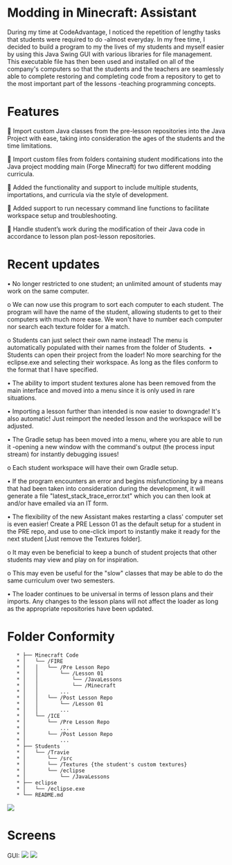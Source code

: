 # Modding in Minecraft: Assistant

During my time at CodeAdvantage, I noticed the repetition of lengthy tasks that students were required to do -almost everyday. 
In my free time, I decided to build a program to my the lives of my students and myself easier by using this Java Swing GUI with various libraries for file management. 
This executable file has then been used and installed on all of the company's computers so that the students and the teachers are seamlessly able to complete restoring and completing code from a repository to get to the most important part of the lessons -teaching programming concepts.
# Features
	Import custom Java classes from the pre-lesson repositories into the Java Project with ease, taking into consideration the ages of the students and the time limitations. 

	Import custom files from folders containing student modifications into the Java project modding main (Forge Minecraft) for two different modding curricula.

	Added the functionality and support to include multiple students, importations, and curricula via the style of development.

	Added support to run necessary command line functions to facilitate workspace setup and troubleshooting.

	Handle student’s work during the modification of their Java code in accordance to lesson plan post-lesson repositories. 

# Recent updates
•	No longer restricted to one student; an unlimited amount of students may work on the same computer. 

o	We can now use this program to sort each computer to each student. The program will have the name of the student, allowing students to get to their computers with much more ease. We won't have to number each computer nor search each texture folder for a match. 

o	Students can just select their own name instead! The menu is automatically populated with their names from the folder of Students. 
•	Students can open their project from the loader! No more searching for the eclipse.exe and selecting their workspace. As long as the files conform to the format that I have specified.

•	The ability to import student textures alone has been removed from the main interface and moved into a menu since it is only used in rare situations.

•	Importing a lesson further than intended is now easier to downgrade! It's also automatic! Just reimport the needed lesson and the workspace will be adjusted.

•	The Gradle setup has been moved into a menu, where you are able to run it -opening a new window with the command's output (the process input stream) for instantly debugging issues! 

o	Each student workspace will have their own Gradle setup.

•	If the program encounters an error and begins misfunctioning by a means that had been taken into consideration during the development, it will generate a file "latest_stack_trace_error.txt" which you can then look at and/or have emailed via an IT form. 

•	The flexibility of the new Assistant makes restarting a class' computer set is even easier! Create a PRE Lesson 01 as the default setup for a student in the PRE repo, and use to one-click import to instantly make it ready for the next student [Just remove the Textures folder].

o	It may even be beneficial to keep a bunch of student projects that other students may view and play on for inspiration.

o	This may even be useful for the "slow" classes that may be able to do the same curriculum over two semesters.

•	The loader continues to be universal in terms of lesson plans and their imports. Any changes to the lesson plans will not affect the loader as long as the appropriate repositories have been updated. 

# Folder Conformity 

``` * [/Desktop/Minecraft]
   * ├── Minecraft Code
   * │   └── /FIRE
   * │   │   └── /Pre Lesson Repo
   * │   │       └── /Lesson 01
   * │   │           └── /JavaLessons
   * │   │           └── /Minecraft
   * │   │       ...
   * │   │   └── /Post Lesson Repo
   * │   │       └── /Lesson 01
   * │   │       ...
   * │   └── /ICE
   * │       └── /Pre Lesson Repo
   * │           ...
   * │       └── /Post Lesson Repo
   * │           ...
   * ├── Students
   * │   └── /Travie
   * │       └── /src
   * │       └── /Textures {the student's custom textures}
   * │       └── /eclipse
   * │           └── /JavaLessons
   * ├── eclipse
   * │   └── /eclipse.exe
   * └── README.md 
   ```

 
![](https://github.com/baksha97/Modding-In-Minecraft-Assistant/blob/master/assistant_screens/layout.png)

# Screens
GUI:
![](https://github.com/baksha97/Modding-In-Minecraft-Assistant/blob/master/assistant_screens/interface.png)
![](https://github.com/baksha97/Modding-In-Minecraft-Assistant/blob/master/assistant_screens/menu.png)
